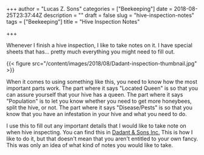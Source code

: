 +++
author = "Lucas Z. Sons"
categories = ["Beekeeping"]
date = 2018-08-25T23:37:44Z
description = ""
draft = false
slug = "hive-inspection-notes"
tags = ["Beekeeping"]
title = "Hive Inspection Notes"

+++

Whenever I finish a hive inspection, I like to take notes on it. I have special sheets that has... pretty much everything you might need to fill out.

{{< figure src="/content/images/2018/08/Dadant-inspection-thumbnail.jpg" >}}

When it comes to using something like this, you need to know how the most important parts work. The part where it says "Located Queen" is so that you can assure yourself that your hive has a queen. The part where it says "Population" is to let you know whether you need to get more honeybees, split the hive, or not. The part where it says "Disease/Pests" is so that you  know that you have an infestation in your hive and what you need to do.

I use this to fill out any important details that I would like to take note on when hive inspecting. You can find this in [Dadant & Sons Inc.](https://www.dadant.com/catalog/m01940-hive-inspection-sheet-notepad) This is how I like to do it, but that doesn't mean that you aren't entitled to your own fancy. This was only an idea of what kind of notes you would like to take.

